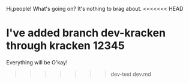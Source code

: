 Hi,people! What's going on?
It's nothing to brag about.
<<<<<<< HEAD

I've added branch dev-kracken through kracken
12345
=======
Everything will be O'kay!
>>>>>>> dev-test
dev.md
